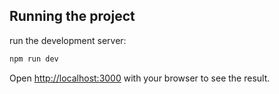 

## Running the project

run the development server:

```bash
npm run dev
```

Open [http://localhost:3000](http://localhost:3000) with your browser to see the result.
